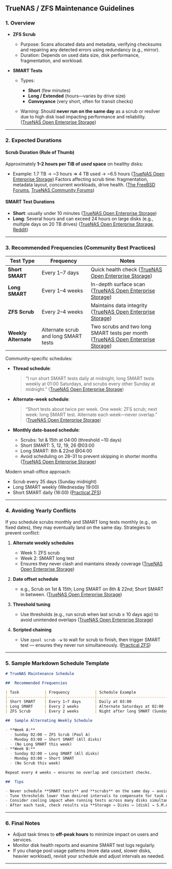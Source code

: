 ## TrueNAS / ZFS Maintenance Guidelines

### 1. Overview

* **ZFS Scrub**

  * Purpose: Scans allocated data and metadata, verifying checksums and repairing any detected errors using redundancy (e.g., mirror).
  * Duration: Depends on used data size, disk performance, fragmentation, and workload.

* **SMART Tests**

  * Types:

    * **Short** (few minutes)
    * **Long / Extended** (hours—varies by drive size)
    * **Conveyance** (very short, often for transit checks)
  * Warning: Should **never run on the same day** as a scrub or resilver due to high disk load impacting performance and reliability. ([TrueNAS Open Enterprise Storage][1])

---

### 2. Expected Durations

#### Scrub Duration (Rule of Thumb)

Approximately **1–2 hours per TiB of *used* space** on healthy disks:

* Example: 1.7 TB → \~3 hours  ⇒ 4 TB used → \~6.5 hours ([TrueNAS Open Enterprise Storage][2])
  Factors affecting scrub time: fragmentation, metadata layout, concurrent workloads, drive health. ([The FreeBSD Forums][3], [TrueNAS Community Forums][4])

#### SMART Test Durations

* **Short**: usually under 10 minutes ([TrueNAS Open Enterprise Storage][1])
* **Long**: Several hours and can exceed 24 hours on large disks (e.g., multiple days on 20 TB drives) ([TrueNAS Open Enterprise Storage][5], [Reddit][6])

---

### 3. Recommended Frequencies (Community Best Practices)

| Test Type            | Frequency                            | Notes                                                                                |
| -------------------- | ------------------------------------ | ------------------------------------------------------------------------------------ |
| **Short SMART**      | Every 1–7 days                       | Quick health check                          ([TrueNAS Open Enterprise Storage][5])   |
| **Long SMART**       | Every 1–4 weeks                      | In-depth surface scan                       ([TrueNAS Open Enterprise Storage][5])   |
| **ZFS Scrub**        | Every 2–4 weeks                      | Maintains data integrity                    ([TrueNAS Open Enterprise Storage][7])   |
| **Weekly Alternate** | Alternate scrub and long SMART tests | Two scrubs and two long SMART tests per month ([TrueNAS Open Enterprise Storage][5]) |

Community-specific schedules:

* **Thread schedule**:

  > “I run short SMART tests daily at midnight, long SMART tests weekly at 01:00 Saturdays, and scrubs every other Sunday at midnight.” ([TrueNAS Open Enterprise Storage][8])

* **Alternate-week schedule**:

  > “Short tests about twice per week. One week: ZFS scrub; next week: long SMART test. Alternate each week—never overlap.” ([TrueNAS Open Enterprise Storage][5])

* **Monthly date-based schedule**:

  * Scrubs: 1st & 15th at 04:00 (threshold \~10 days)
  * Short SMART: 5, 12, 19, 26 @03:00
  * Long SMART: 8th & 22nd @04:00
  * Avoid scheduling on 28–31 to prevent skipping in shorter months ([TrueNAS Open Enterprise Storage][9])

Modern small-office approach:

* Scrub every 35 days (Sunday midnight)
* Long SMART weekly (Wednesday 19:00)
* Short SMART daily (16:00) ([Practical ZFS][10])

---

### 4. Avoiding Yearly Conflicts

If you schedule scrubs monthly and SMART long tests monthly (e.g., on fixed dates), they may eventually land on the same day. Strategies to prevent conflict:

1. **Alternate weekly schedules**

   * Week 1: ZFS scrub
   * Week 2: SMART long test
   * Ensures they never clash and maintains steady coverage ([TrueNAS Open Enterprise Storage][5])

2. **Date offset schedule**

   * e.g., Scrub on 1st & 15th; Long SMART on 8th & 22nd; Short SMART in between. ([TrueNAS Open Enterprise Storage][9])

3. **Threshold tuning**

   * Use thresholds (e.g., run scrub when last scrub ≥ 10 days ago) to avoid unintended overlaps ([TrueNAS Open Enterprise Storage][9])

4. **Scripted chaining**

   * Use `zpool scrub -w` to wait for scrub to finish, then trigger SMART test — ensures they never run simultaneously. ([Practical ZFS][10])

---

### 5. Sample Markdown Schedule Template

```markdown
# TrueNAS Maintenance Schedule

##  Recommended Frequencies

| Task           | Frequency           | Schedule Example              |
|----------------|---------------------|-------------------------------|
| Short SMART    | Every 1–7 days      | Daily at 03:00                |
| Long SMART     | Every 2 weeks       | Alternate Saturdays at 02:00  |
| ZFS Scrub      | Every 2 weeks       | Night after long SMART (Sunday) |

##  Sample Alternating Weekly Schedule

- **Week A:**
  - Sunday 02:00 – ZFS Scrub (Pool A)
  - Monday 03:00 – Short SMART (All disks)
  - (No Long SMART this week)
- **Week B:**
  - Sunday 02:00 – Long SMART (All disks)
  - Monday 03:00 – Short SMART
  - (No Scrub this week)

Repeat every 4 weeks — ensures no overlap and consistent checks.

##  Tips

- Never schedule **SMART tests** and **scrubs** on the same day — avoid performance conflicts. :contentReference[oaicite:17]{index=17}  
- Tune thresholds lower than desired intervals to compensate for task run time. :contentReference[oaicite:18]{index=18}  
- Consider cooling impact when running tests across many disks simultaneously — stagger SMART tests if needed. :contentReference[oaicite:19]{index=19}  
- After each task, check results via **Storage → Disks → [disk] → S.M.A.R.T. Test Results** (or via `smartctl`). :contentReference[oaicite:20]{index=20}  
```

---

### 6. Final Notes

* Adjust task times to **off-peak hours** to minimize impact on users and services.
* Monitor disk health reports and examine SMART test logs regularly.
* If you change pool usage patterns (more data used, slower disks, heavier workload), revisit your schedule and adjust intervals as needed.

---

[1]: https://www.truenas.com/docs/scale/scaletutorials/dataprotection/smarttestsscale/?utm_source=chatgpt.com "Managing S.M.A.R.T. Tests"
[2]: https://www.truenas.com/community/threads/why-is-my-scrub-taking-so-long.42062/?utm_source=chatgpt.com "Why is my scrub taking so long?"
[3]: https://forums.freebsd.org/threads/scrub-task-best-practice.78802/?utm_source=chatgpt.com "ZFS - Scrub task best practice"
[4]: https://forums.truenas.com/t/is-scrub-required-and-why-is-it-taking-extremely-long/12211?utm_source=chatgpt.com "Is scrub required and why is it taking extremely long?"
[5]: https://www.truenas.com/community/threads/s-m-a-r-t-smart-best-practice.40340/?utm_source=chatgpt.com "S.M.A.R.T smart best practice! | TrueNAS Community"
[6]: https://www.reddit.com/r/truenas/comments/17krazj/how_often_should_i_run_scrub_and_smart_tests_on/?utm_source=chatgpt.com "How often should i run Scrub and SMART tests on pools"
[7]: https://www.truenas.com/community/threads/how-often-should-smart-and-scrub-tests-be-done.44089/?utm_source=chatgpt.com "How often should Smart and Scrub tests be done?"
[8]: https://www.truenas.com/community/threads/recommended-smart-tests-and-scrub-settings.28062/?utm_source=chatgpt.com "Recommended SMART tests and scrub settings?"
[9]: https://www.truenas.com/community/threads/scrub-and-smart-testing-schedules.20108/?utm_source=chatgpt.com "Scrub and SMART testing schedules"
[10]: https://discourse.practicalzfs.com/t/questions-re-optimizing-scrub-and-smart-test-schedules-for-hdd-and-nvme-ssd-pools-home-small-office/2556?utm_source=chatgpt.com "Optimizing SCRUB and SMART Test Schedules for HDD ..."
